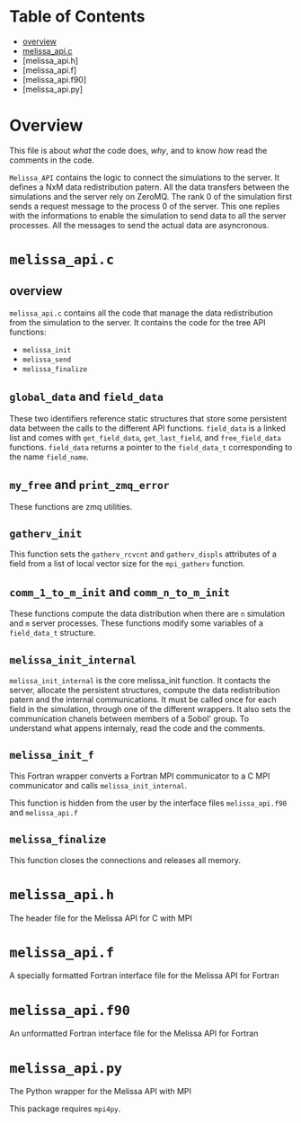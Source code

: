# Table of Contents

* [overview](#overview)
* [melissa_api.c](#melissa_api.c)
* [melissa_api.h]
* [melissa_api.f]
* [melissa_api.f90]
* [melissa_api.py]

# Overview

This file is about _what_ the code does, _why_, and to know _how_ read the comments in the code.

`Melissa_API` contains the logic to connect the simulations to the server. It defines a NxM data redistribution patern. All the data transfers between the simulations and the server rely on ZeroMQ. The rank 0 of the simulation first sends a request message to the process 0 of the server. This one replies with the informations to enable the simulation to send data to all the server processes. All the messages to send the actual data are asyncronous.

# `melissa_api.c`

## overview

`melissa_api.c` contains all the code that manage the data redistribution from the simulation to the server. It contains the code for the tree API functions:

* `melissa_init`
* `melissa_send`
* `melissa_finalize`

## `global_data` and `field_data`

These two identifiers reference static structures that store some persistent data between the calls to the different API functions.
`field_data` is a linked list and comes with `get_field_data`, `get_last_field`, and `free_field_data` functions. `field_data` returns a pointer to the `field_data_t` corresponding to the name `field_name`.


## `my_free` and `print_zmq_error`

These functions are zmq utilities.

## `gatherv_init`

This function sets the `gatherv_rcvcnt` and `gatherv_displs` attributes of a field from a list of local vector size for the `mpi_gatherv` function.

## `comm_1_to_m_init` and `comm_n_to_m_init`

These functions compute the data distribution when there are `n` simulation and `m` server processes.
These functions modify some variables of a `field_data_t` structure.

## `melissa_init_internal`

`melissa_init_internal` is the core melissa_init function. It contacts the server, allocate the persistent structures, compute the data redistribution patern and the internal communications. It must be called once for each field in the simulation, through one of the different wrappers.  It also sets the communication chanels between members of a Sobol' group. To understand what appens internaly, read the code and the comments.

## `melissa_init_f`

This Fortran wrapper converts a Fortran MPI communicator to a C MPI communicator and calls `melissa_init_internal`.

This function is hidden from the user by the interface files `melissa_api.f90` and `melissa_api.f`


## `melissa_finalize`

This function closes the connections and releases all memory.


# `melissa_api.h`

The header file for the Melissa API for C with MPI


# `melissa_api.f`

A specially formatted Fortran interface file for the Melissa API for Fortran


# `melissa_api.f90`

An unformatted Fortran interface file for the Melissa API for Fortran

# `melissa_api.py`

The Python wrapper for the Melissa API with MPI

This package requires `mpi4py`.
